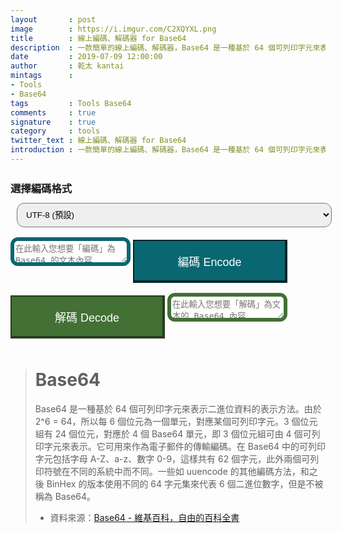 ```yaml
---
layout       : post
image        : https://i.imgur.com/C2XQYXL.png
title        : 線上編碼、解碼器 for Base64
description  : 一款簡單的線上編碼、解碼器，Base64 是一種基於 64 個可列印字元來表示二進位資料的表示方法。
date         : 2019-07-09 12:00:00
author       : 乾太 kantai
mintags      :
- Tools
- Base64
tags         : Tools Base64
comments     : true
signature    : true
category     : tools
twitter_text : 線上編碼、解碼器 for Base64
introduction : 一款簡單的線上編碼、解碼器，Base64 是一種基於 64 個可列印字元來表示二進位資料的表示方法。
---
```


<style type="text/css" media="screen">
    .container {
        margin: 0px auto;
        max-width: 800px;
    }

    textarea {
        margin-bottom: 0px !important;
        border-radius: 12px;
    }

    .contact-form button[type="button"] {
        display: inline;
        padding: 19px 39px 18px 39px;
        color: #fff;
        font-size: 1.125rem;
        width: 49%;
        border: 1px solid #ba0009;
            border-top-width: 1px;
            border-right-width: 1px;
            border-bottom-width: 1px;
            border-left-width: 1px;
        /* margin: 0px auto; */
        margin-top: .625rem;
        margin-bottom: .625rem;
        cursor: pointer;
        -webkit-transition: all .3s;
        transition: all .3s;
        outline: none;
    }

    select {
        padding: 9px 18px 9px 18px;
        width: 100%;
        /* border: 6px solid #032629 !important; */
        /* border-width: 2px 4px 4px 2px !important; */
        border-radius: 12px;
        margin: .625rem;
        padding: .625rem;
    }

    .contact-form .encode {
        background: #086770;
        border: 6px solid #032629 !important;
        border-width: 2px 4px 4px 2px !important;
    }

    .contact-form .decode {
        background: #427035;
        border: 6px solid #243e1d !important;
        border-width: 2px 4px 4px 2px !important;
    }

    .encode_textarea {
        border: 6px solid #086770 !important;
            border-top-width: 1px;
            border-right-width: 1px;
            border-bottom-width: 1px;
            border-left-width: 1px;
    }

    .decode_textarea {
        border: 6px solid #427035 !important;
            border-top-width: 1px;
            border-right-width: 1px;
            border-bottom-width: 1px;
            border-left-width: 1px;
    }
</style>

<div class="container">
    <h3 style="margin-top: 1.625rem;margin-bottom: .125rem;">選擇編碼格式</h3>
    <select id="select" name="select">
        <option value="UTF-8">UTF-8 (預設)</option>
        <option value="UTF-16">UTF-16</option>
        <option value="Unicode">Unicode</option>
    </select>
    <div id="form" class="contact-form">
        <textarea type="text" class="encode_textarea" id="encode_value" name="encode_value" placeholder="在此輸入您想要「編碼」為 Base64 的文本內容 ..."></textarea>
        <button type="button" class="encode" id="encode" onclick="encode()">編碼 Encode</button>
        <button type="button" class="decode" id="decode" onclick="decode()">解碼 Decode</button>
        <textarea type="text" class="decode_textarea" id="decode_value" name="decode_value" placeholder="在此輸入您想要「解碼」為文本的 Base64 內容 ..."></textarea>
    </div>
</div>

<script>
    function encode () {
        var sMyInput = $('#encode_value').val();
        switch ($('#select').val()) {
            case 'UTF-8':
                var aMyUTF8Input = strToUTF8Arr(sMyInput);
                var sMyBase64 = base64EncArr(aMyUTF8Input);
                break;

            case 'UTF-16':
                var sMyBase64 = btoaUTF16(sMyInput);
                break;

            case 'Unicode':
                var sMyBase64 = b64EncodeUnicode(sMyInput);
                break;
        }
        $('#decode_value').val(sMyBase64);
    };

    function decode () {
        var sMyBase64 = $('#decode_value').val();
        switch ($('#select').val()) {
            case 'UTF-8':
                var aMyUTF8Output = base64DecToArr(sMyBase64);
                var sMyOutput = UTF8ArrToStr(aMyUTF8Output);
                break;

            case 'UTF-16':
                var sMyOutput = atobUTF16(sMyBase64);
                break;

            case 'Unicode':
                var sMyOutput = b64DecodeUnicode(sMyBase64);
                break;
        }
        $('#encode_value').val(sMyOutput);
    };

    /* Array of bytes to base64 string decoding */
    function b64ToUint6 (nChr) {
        return nChr > 64 && nChr < 91 ?
            nChr - 65
          : nChr > 96 && nChr < 123 ?
            nChr - 71
          : nChr > 47 && nChr < 58 ?
            nChr + 4
          : nChr === 43 ?
            62
          : nChr === 47 ?
            63
          :
            0;
    }

    function base64DecToArr (sBase64, nBlockSize) {
        var sB64Enc = sBase64.replace(/[^A-Za-z0-9\+\/]/g, ""), nInLen = sB64Enc.length,
            nOutLen = nBlockSize ? Math.ceil((nInLen * 3 + 1 >>> 2) / nBlockSize) * nBlockSize : nInLen * 3 + 1 >>> 2, aBytes = new Uint8Array(nOutLen);
        for (var nMod3, nMod4, nUint24 = 0, nOutIdx = 0, nInIdx = 0; nInIdx < nInLen; nInIdx++) {
            nMod4 = nInIdx & 3;
            nUint24 |= b64ToUint6(sB64Enc.charCodeAt(nInIdx)) << 18 - 6 * nMod4;
            if (nMod4 === 3 || nInLen - nInIdx === 1) {
                for (nMod3 = 0; nMod3 < 3 && nOutIdx < nOutLen; nMod3++, nOutIdx++) {
                    aBytes[nOutIdx] = nUint24 >>> (16 >>> nMod3 & 24) & 255;
                }
                nUint24 = 0;
            }
        }
        return aBytes;
    }

    /* Base64 string to array encoding */
    function uint6ToB64 (nUint6) {
        return nUint6 < 26 ?
            nUint6 + 65
          : nUint6 < 52 ?
            nUint6 + 71
          : nUint6 < 62 ?
            nUint6 - 4
          : nUint6 === 62 ?
            43
          : nUint6 === 63 ?
            47
          :
            65;
    }

    function base64EncArr (aBytes) {
        var eqLen = (3 - (aBytes.length % 3)) % 3, sB64Enc = "";
        for (var nMod3, nLen = aBytes.length, nUint24 = 0, nIdx = 0; nIdx < nLen; nIdx++) {
            nMod3 = nIdx % 3;
            /* Uncomment the following line in order to split the output in lines 76-character long: */
            /* if (nIdx > 0 && (nIdx * 4 / 3) % 76 === 0) { sB64Enc += "\r\n"; } */
            nUint24 |= aBytes[nIdx] << (16 >>> nMod3 & 24);
            if (nMod3 === 2 || aBytes.length - nIdx === 1) {
                sB64Enc += String.fromCharCode(uint6ToB64(nUint24 >>> 18 & 63), uint6ToB64(nUint24 >>> 12 & 63), uint6ToB64(nUint24 >>> 6 & 63), uint6ToB64(nUint24 & 63));
                nUint24 = 0;
            }
        }
        return  eqLen === 0 ? sB64Enc : sB64Enc.substring(0, sB64Enc.length - eqLen) + (eqLen === 1 ? "=" : "==");
    }

    /* UTF-8 array to DOMString and vice versa */
    function UTF8ArrToStr (aBytes) {
        var sView = "";
        for (var nPart, nLen = aBytes.length, nIdx = 0; nIdx < nLen; nIdx++) {
            nPart = aBytes[nIdx];
            sView += String.fromCharCode(
                nPart > 251 && nPart < 254 && nIdx + 5 < nLen ? /* six bytes */
                /* (nPart - 252 << 30) may be not so safe in ECMAScript! So...: */
                (nPart - 252) * 1073741824 + (aBytes[++nIdx] - 128 << 24) + (aBytes[++nIdx] - 128 << 18) + (aBytes[++nIdx] - 128 << 12) + (aBytes[++nIdx] - 128 << 6) + aBytes[++nIdx] - 128
                : nPart > 247 && nPart < 252 && nIdx + 4 < nLen ? /* five bytes */
                (nPart - 248 << 24) + (aBytes[++nIdx] - 128 << 18) + (aBytes[++nIdx] - 128 << 12) + (aBytes[++nIdx] - 128 << 6) + aBytes[++nIdx] - 128
                : nPart > 239 && nPart < 248 && nIdx + 3 < nLen ? /* four bytes */
                (nPart - 240 << 18) + (aBytes[++nIdx] - 128 << 12) + (aBytes[++nIdx] - 128 << 6) + aBytes[++nIdx] - 128
                : nPart > 223 && nPart < 240 && nIdx + 2 < nLen ? /* three bytes */
                (nPart - 224 << 12) + (aBytes[++nIdx] - 128 << 6) + aBytes[++nIdx] - 128
                : nPart > 191 && nPart < 224 && nIdx + 1 < nLen ? /* two bytes */
                (nPart - 192 << 6) + aBytes[++nIdx] - 128
                : /* nPart < 127 ? */ /* one byte */
                nPart
            );
        }
        return sView;
    }

    function strToUTF8Arr (sDOMStr) {
        var aBytes,
            nChr,
            nStrLen = sDOMStr.length,
            nArrLen = 0;
        /* mapping... */
        for (var nMapIdx = 0; nMapIdx < nStrLen; nMapIdx++) {
            nChr = sDOMStr.charCodeAt(nMapIdx);
            nArrLen += nChr < 0x80 ? 1 : nChr < 0x800 ? 2 : nChr < 0x10000 ? 3 : nChr < 0x200000 ? 4 : nChr < 0x4000000 ? 5 : 6;
        }
        aBytes = new Uint8Array(nArrLen);
        /* transcription... */
        for (var nIdx = 0, nChrIdx = 0; nIdx < nArrLen; nChrIdx++) {
            nChr = sDOMStr.charCodeAt(nChrIdx);
            if (nChr < 128) {
                /* one byte */
                aBytes[nIdx++] = nChr;
            } else if (nChr < 0x800) {
                /* two bytes */
                aBytes[nIdx++] = 192 + (nChr >>> 6);
                aBytes[nIdx++] = 128 + (nChr & 63);
            } else if (nChr < 0x10000) {
                /* three bytes */
                aBytes[nIdx++] = 224 + (nChr >>> 12);
                aBytes[nIdx++] = 128 + (nChr >>> 6 & 63);
                aBytes[nIdx++] = 128 + (nChr & 63);
            } else if (nChr < 0x200000) {
                /* four bytes */
                aBytes[nIdx++] = 240 + (nChr >>> 18);
                aBytes[nIdx++] = 128 + (nChr >>> 12 & 63);
                aBytes[nIdx++] = 128 + (nChr >>> 6 & 63);
                aBytes[nIdx++] = 128 + (nChr & 63);
            } else if (nChr < 0x4000000) {
                /* five bytes */
                aBytes[nIdx++] = 248 + (nChr >>> 24);
                aBytes[nIdx++] = 128 + (nChr >>> 18 & 63);
                aBytes[nIdx++] = 128 + (nChr >>> 12 & 63);
                aBytes[nIdx++] = 128 + (nChr >>> 6 & 63);
                aBytes[nIdx++] = 128 + (nChr & 63);
            } else /* if (nChr <= 0x7fffffff) */ {
                /* six bytes */
                aBytes[nIdx++] = 252 + (nChr >>> 30);
                aBytes[nIdx++] = 128 + (nChr >>> 24 & 63);
                aBytes[nIdx++] = 128 + (nChr >>> 18 & 63);
                aBytes[nIdx++] = 128 + (nChr >>> 12 & 63);
                aBytes[nIdx++] = 128 + (nChr >>> 6 & 63);
                aBytes[nIdx++] = 128 + (nChr & 63);
            }
        }
        return aBytes;
    }

    function btoaUTF16 (sString) {
        var aUTF16CodeUnits = new Uint16Array(sString.length);
        Array.prototype.forEach.call(aUTF16CodeUnits, function (el, idx, arr) { arr[idx] = sString.charCodeAt(idx); });
        return btoa(String.fromCharCode.apply(null, new Uint8Array(aUTF16CodeUnits.buffer)));
    }

    function atobUTF16 (sBase64) {
        var sBinaryString = atob(sBase64), aBinaryView = new Uint8Array(sBinaryString.length);
        Array.prototype.forEach.call(aBinaryView, function (el, idx, arr) { arr[idx] = sBinaryString.charCodeAt(idx); });
        return String.fromCharCode.apply(null, new Uint16Array(aBinaryView.buffer));
    }

    function b64EncodeUnicode(str) {
    // first we use encodeURIComponent to get percent-encoded UTF-8,
    // then we convert the percent encodings into raw bytes which
    // can be fed into btoa.
        return btoa(encodeURIComponent(str).replace(/%([0-9A-F]{2})/g,
            function toSolidBytes(match, p1) {
                return String.fromCharCode('0x' + p1);
        }));
    }

    function b64DecodeUnicode(str) {
        // Going backwards: from bytestream, to percent-encoding, to original string.
        return decodeURIComponent(atob(str).split('').map(function(c) {
            return '%' + ('00' + c.charCodeAt(0).toString(16)).slice(-2);
        }).join(''));
    }
</script>

> # Base64
> Base64 是一種基於 64 個可列印字元來表示二進位資料的表示方法。由於 2^6 = 64，所以每 6 個位元為一個單元，對應某個可列印字元。3 個位元組有 24 個位元，對應於 4 個 Base64 單元，即 3 個位元組可由 4 個可列印字元來表示。它可用來作為電子郵件的傳輸編碼。在 Base64 中的可列印字元包括字母 A-Z、a-z、數字 0-9，這樣共有 62 個字元，此外兩個可列印符號在不同的系統中而不同。一些如 uuencode 的其他編碼方法，和之後 BinHex 的版本使用不同的 64 字元集來代表 6 個二進位數字，但是不被稱為 Base64。
> - 資料來源：[Base64 - 維基百科，自由的百科全書](https://zh.wikipedia.org/wiki/Base64)